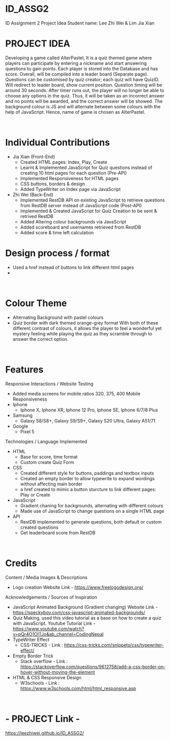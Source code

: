 # ID_ASSG2
ID Assignment 2 Project Idea
Student name: Lee Zhi Wei & Lim Jia Xian

# PROJECT IDEA
Developing a game called AlterPastel, It is a quiz themed game where players can participate by entering a nickname and start answering questions to gain points. Each player is stored into the Database and has score. Overall, will be compiled into a leader board (Separate page). Questions can be customised by quiz creator; each quiz will have QuizID. Will redirect to leader board, show current position. Question timing will be around 30 seconds. After timer runs out, the player will no longer be able to choose any options in the quiz. Thus, it will be taken as an incorrect answer and no points will be awarded, and the correct answer will be showed. The background colour is JS and will alternate between some colours with the help of JavaScript. Hence, name of game is chosen as AlterPastel.

&nbsp;
&nbsp;
&nbsp;

# Individual Contributions
- Jia Xian (Front-End)
  - Created HTML pages: Index, Play, Create
  - Learnt & Implemented JavaScript for Quiz questions instead of creating 10 html pages for each question (Pre-API) 
  - Implemented Responsiveness for HTML pages
  - CSS buttons, borders & design
  - Added TypeWriter on Index page via JavaScript
- Zhi Wei (Back-End)
  - Implemented RestDB API on existing JavaScript to retrieve questions from RestDB server instead of JavaScript code (Post-API)
  - Implemented  & Created JavaScript for Quiz Creation to be sent & retrived RestDB 
  - Added Altering colour backgrounds via JavaScript
  - Added scoreboard and usernames retrieved from RestDB
  - Added score & time left calculation
# Design process / format
- Used a href instead of buttons to link different html pages
- 

&nbsp;
&nbsp;
&nbsp;

# Colour Theme
- Alternating Background with pastel colours
- Quiz border with dark themed orange-grey format
With both of these different contrast of colours, it allows the player to feel a wonderful yet mystery feeling while playing the quiz as they scramble through to answer the correct option.

&nbsp;
&nbsp;
&nbsp;

# Features
Responsive Interactions / Website Testing
- Added media screens for mobile ratios 320, 375, 400
Mobile Responsiveness
- Iphone
  - Iphone X, Iphone XR, Iphone 12 Pro, Iphone SE, Iphone 6/7/8 Plus
- Samsung
  -  Galaxy S8/S8+, Galaxy S9/S9+, Galaxy S20 Ultra, Galaxy A51/71
- Google 
  - Pixel 5 

Technologies / Language Implemented
- HTML
  - Base for score, time format
  - Custom create Quiz Form
- CSS
  - Created different style for buttons, paddings and textbox inputs
  - Created an empty border to allow typewrite to expand wordings without affecting main border
  - a href created to mimic a button sturcture to link different pages: Play or Create
- JavaScript
  - Gradient chaning for backgrounds, alternating with different colours
  - Made use of JavaScript to change questions on a single HTML page 
- API
  - RestDB implemented to generate questions, both default or custom created questions
  - Get leaderboard score from RestDB

&nbsp;
&nbsp;
&nbsp;

# Credits
Content / Media Images & Descriptions
- Logo creation
  Website Link - https://www.freelogodesign.org/ 

Acknowledgements / Sources of Inspiration
- JavaScript Animated Background (Gradient changing)
  Website Link - https://speckyboy.com/css-javascript-animated-backgrounds/
- Quiz Making, used this video tutorial as a base on how to create a quiz with JavaScript.
  Youtube Tutorial Link - https://www.youtube.com/watch?v=pQr4O1OITJo&ab_channel=CodingNepal 
- TypeWriter Effect
  -  CSS-TRICKS - Link : https://css-tricks.com/snippets/css/typewriter-effect/
- Empty Border Trick
  - Stack overflow - Link : https://stackoverflow.com/questions/9612758/add-a-css-border-on-hover-without-moving-the-element
- HTML & CSS Responsive Design
  - W3schools - Link : https://www.w3schools.com/html/html_responsive.asp 

   
&nbsp;
&nbsp;
&nbsp;
# - PROJECT Link -
https://leezhiwei.github.io/ID_ASSG2/